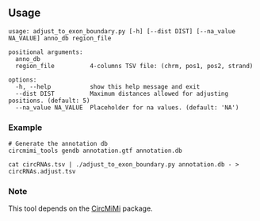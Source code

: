 ## Usage

```
usage: adjust_to_exon_boundary.py [-h] [--dist DIST] [--na_value NA_VALUE] anno_db region_file

positional arguments:
  anno_db
  region_file          4-columns TSV file: (chrm, pos1, pos2, strand)

options:
  -h, --help           show this help message and exit
  --dist DIST          Maximum distances allowed for adjusting positions. (default: 5)
  --na_value NA_VALUE  Placeholder for na values. (default: 'NA')

```

### Example

```
# Generate the annotation db
circmimi_tools gendb annotation.gtf annotation.db
```

```
cat circRNAs.tsv | ./adjust_to_exon_boundary.py annotation.db - > circRNAs.adjust.tsv
```

### Note

This tool depends on the [CircMiMi](https://github.com/TreesLab/CircMiMi) package.